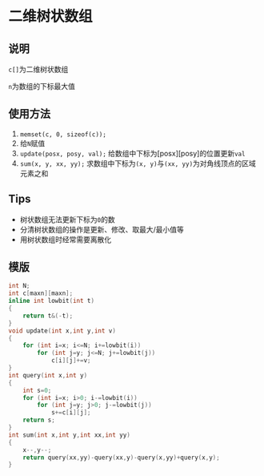 # 二维树状数组

## 说明
`c[]`为二维树状数组

`n`为数组的下标最大值

## 使用方法
1. `memset(c, 0, sizeof(c));`
2. 给`N`赋值
3. `update(posx, posy, val);` 给数组中下标为[posx][posy]的位置更新`val`
4. `sum(x, y, xx, yy);` 求数组中下标为`(x, y)`与`(xx, yy)`为对角线顶点的区域元素之和

## Tips
* 树状数组无法更新下标为`0`的数
* 分清树状数组的操作是更新、修改、取最大/最小值等
* 用树状数组时经常需要离散化

## 模版
```C++
int N;
int c[maxn][maxn];
inline int lowbit(int t)
{
    return t&(-t);
}
void update(int x,int y,int v)
{
    for (int i=x; i<=N; i+=lowbit(i))
        for (int j=y; j<=N; j+=lowbit(j))
            c[i][j]+=v;
}
int query(int x,int y)
{
    int s=0;
    for (int i=x; i>0; i-=lowbit(i))
        for (int j=y; j>0; j-=lowbit(j))
            s+=c[i][j];
    return s;
}
int sum(int x,int y,int xx,int yy)
{
    x--,y--;
    return query(xx,yy)-query(xx,y)-query(x,yy)+query(x,y);
}
```

